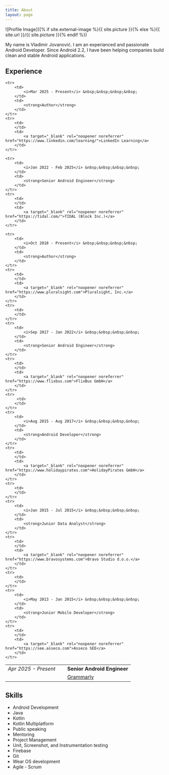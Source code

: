 ```yaml
---
title: About
layout: page
---
```

![Profile Image]({% if site.external-image %}{{ site.picture }}{% else %}{{ site.url }}/{{ site.picture }}{% endif %})

My name is Vladimir Jovanović. I am an experianced and passionate Android Developer. Since Android 2.2, I have been helping companies build clean and stable Android applications.

<h2>Experience</h2>
<table> 
	<tr> 
        <td> 
            <i>Apr 2025 - Present</i> &nbsp;&nbsp;&nbsp;&nbsp;
        </td> 
        <td> 
            <strong>Senior Android Engineer</strong>
        </td> 
    </tr>
	<tr> 
        <td> 
        </td> 
        <td> 
            <a target="_blank" rel="noopener noreferrer" href="https://grammarly.com">Grammarly</a>
        </td> 
    </tr> 
	
	<tr> 
        <td> 
            <i>Mar 2025 - Present</i> &nbsp;&nbsp;&nbsp;&nbsp;
        </td> 
        <td> 
            <strong>Author</strong>
        </td> 
    </tr>
	<tr> 
        <td> 
        </td> 
        <td> 
            <a target="_blank" rel="noopener noreferrer" href="https://www.linkedin.com/learning/">LinkedIn Learning</a>
        </td> 
    </tr> 
	
	<tr> 
        <td> 
            <i>Jan 2022 - Feb 2025</i> &nbsp;&nbsp;&nbsp;&nbsp;
        </td> 
        <td> 
            <strong>Senior Android Engineer</strong>
        </td> 
    </tr> 
    <tr> 
        <td> 
        </td> 
        <td> 
            <a target="_blank" rel="noopener noreferrer" href="https://tidal.com/">TIDAL (Block Inc.)</a>
        </td> 
    </tr> 

    <tr> 
        <td> 
            <i>Oct 2018 - Present</i> &nbsp;&nbsp;&nbsp;&nbsp;
        </td> 
        <td> 
            <strong>Author</strong>
        </td> 
    </tr> 
    <tr> 
        <td> 
        </td> 
        <td> 
            <a target="_blank" rel="noopener noreferrer" href="https://www.pluralsight.com">Pluralsight, Inc.</a>
        </td> 
    </tr> 
    <tr> 
        <td> 
        </td> 
    </tr> 
    <tr> 
        <td> 
            <i>Sep 2017 - Jan 2022</i> &nbsp;&nbsp;&nbsp;&nbsp;
        </td> 
        <td> 
            <strong>Senior Android Engineer</strong>
        </td> 
    </tr> 
    <tr> 
        <td> 
        </td> 
        <td> 
            <a target="_blank" rel="noopener noreferrer" href="https://www.flixbus.com">FlixBus GmbH</a>
        </td> 
    </tr> 
    <tr> 
         <td> 
        </td> 
    </tr> 
    <tr> 
        <td> 
            <i>Aug 2015 - Aug 2017</i> &nbsp;&nbsp;&nbsp;&nbsp;
        </td> 
        <td> 
            <strong>Android Developer</strong>
        </td> 
    </tr> 
    <tr> 
        <td> 
        </td> 
        <td> 
            <a target="_blank" rel="noopener noreferrer" href="https://www.holidaypirates.com">HolidayPirates GmbH</a>
        </td> 
    </tr> 
    <tr> 
    	<td> 
        </td> 
    </tr> 
    <tr> 
        <td> 
            <i>Jan 2015 - Jul 2015</i> &nbsp;&nbsp;&nbsp;&nbsp;
        </td> 
        <td> 
            <strong>Junior Data Analyst</strong>
        </td> 
    </tr> 
    <tr> 
        <td> 
        </td> 
        <td> 
            <a target="_blank" rel="noopener noreferrer" href="https://www.bravosystems.com">Bravo Studio d.o.o.</a>
        </td> 
    </tr> 
    <tr> 
        <td> 
        </td> 
    </tr> 
    <tr> 
        <td> 
            <i>May 2013 - Jan 2015</i> &nbsp;&nbsp;&nbsp;&nbsp;
        </td> 
        <td> 
            <strong>Junior Mobile Developer</strong>
        </td> 
    </tr> 
    <tr> 
        <td> 
        </td> 
        <td> 
            <a target="_blank" rel="noopener noreferrer" href="https://see.asseco.com">Asseco SEE</a>
        </td> 
    </tr> 
</table>

<h2>Skills</h2>

<ul>
    <li>Android Development</li>
    <li>Java</li>
    <li>Kotlin</li>
	<li>Kotlin Multiplatform</li>
	<li>Public speaking</li>
	<li>Mentoring</li>
	<li>Project Management</li>
    <li>Unit, Screenshot, and Instrumentation testing</li>
    <li>Firebase</li>
    <li>Git</li>
	<li>Wear OS development</li>
    <li>Agile - Scrum</li>
</ul>
